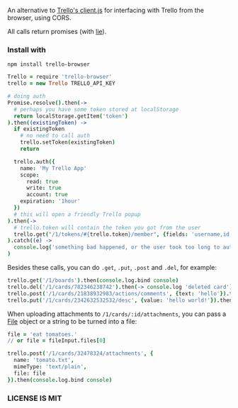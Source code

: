 An alternative to [Trello's client.js](https://trello.com/docs/gettingstarted/clientjs.html) for interfacing with Trello from the browser, using CORS.

All calls return promises (with [lie](https://www.npmjs.com/package/lie)).

### Install with

```
npm install trello-browser
```


```coffeescript
Trello = require 'trello-browser'
trello = new Trello TRELLO_API_KEY

# doing auth
Promise.resolve().then(->
  # perhaps you have some token stored at localStorage
  return localStorage.getItem('token')
).then((existingToken) ->
  if existingToken
    # no need to call auth
    trello.setToken(existingToken)
    return

  trello.auth({
    name: 'My Trello App'
    scope:
      read: true
      write: true
      account: true
    expiration: '1hour'
  })
  # this will open a friendly Trello popup
).then(->
  # trello.token will contain the token you got from the user
  trello.get("/1/tokens/#{trello.token}/member", {fields: 'username,id,email'})
).catch((e) ->
  console.log('something bad happened, or the user took too long to authorize.')
)
```

Besides these calls, you can do `.get`, `.put`, `.post` and `.del`, for example:

```coffeescript
trello.get('/1/boards').then(console.log.bind console)
trello.del('/1/cards/782346238742').then(-> console.log 'deleted card')
trello.post('/1/cards/21838932983/actions/comments', {text: 'hello'}).then(-> console.log 'created comment')
trello.put('/1/cards/2342632532532/desc', {value: 'hello world!'}).then(-> console.log 'updated description')
```

When uploading attachments to `/1/cards/:id/attachments`, you can pass a [File](https://developer.mozilla.org/en-US/docs/Web/API/File) object or a string to be turned into a file:

```coffeescript
file = 'eat tomatoes.'
// or file = fileInput.files[0]

trello.post('/1/cards/32478324/attachments', {
  name: 'tomato.txt',
  mimeType: 'text/plain',
  file: file
}).then(console.log.bind console)
```

### LICENSE IS MIT
